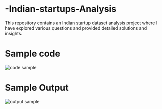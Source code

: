 # -Indian-startups-Analysis
This repository contains an Indian startup dataset analysis project where I have explored various  questions and provided detailed solutions and insights. 
# Sample code
![code sample](https://github.com/Amit-Git-project/-Indian-startups-Analysis/assets/113319871/76828e82-584e-48c2-b10f-b7125ffbac89)
# Sample Output
![output sample](https://github.com/Amit-Git-project/-Indian-startups-Analysis/assets/113319871/bdd6f6a6-5a14-4c7e-b6c2-b13f5610ee93)
